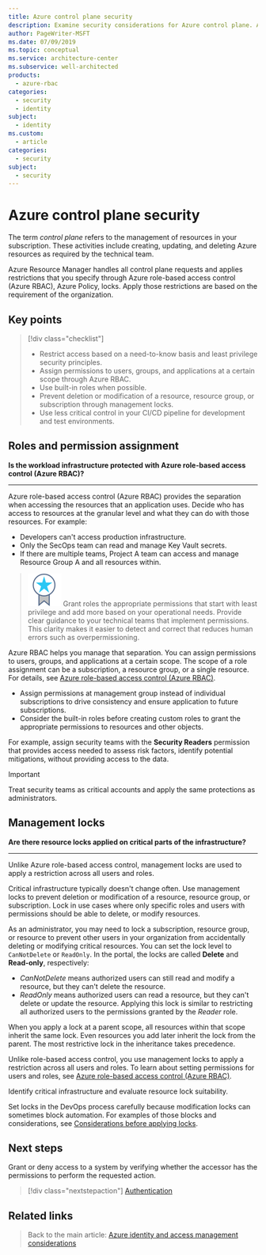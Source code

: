 ```yaml
---
title: Azure control plane security
description: Examine security considerations for Azure control plane. A control plane refers to the management of resources in your subscription.
author: PageWriter-MSFT
ms.date: 07/09/2019
ms.topic: conceptual
ms.service: architecture-center
ms.subservice: well-architected
products:
  - azure-rbac
categories:
  - security
  - identity
subject:
  - identity
ms.custom:
  - article
categories:
  - security
subject: 
  - security
---
```


# Azure control plane security

The term _control plane_ refers to the management of resources in your subscription. These activities include creating, updating, and deleting Azure resources as required by the technical team.  

Azure Resource Manager handles all control plane requests and applies restrictions that you specify through Azure role-based access control (Azure RBAC), Azure Policy, locks. Apply those restrictions are based on the requirement of the organization.

## Key points
> [!div class="checklist"]
> - Restrict access based on a need-to-know basis and least privilege security principles.
> - Assign permissions to users, groups, and applications at a certain scope through Azure RBAC. 
> - Use built-in roles when possible.
> - Prevent deletion or modification of a resource, resource group, or subscription through management locks.
> - Use less critical control in your CI/CD pipeline for development and test environments.

## Roles and permission assignment 

**Is the workload infrastructure protected with Azure role-based access control (Azure RBAC)?**
***

Azure role-based access control (Azure RBAC) provides the separation when accessing the resources that an application uses. Decide who has access to resources at the granular level and what they can do with those resources. For example:

- Developers can't access production infrastructure.
- Only the SecOps team can read and manage Key Vault secrets.
- If there are multiple teams, Project A team can access and manage Resource Group A and all resources within.

>![Task](../../_images/i-best-practices.svg) Grant roles the appropriate permissions that start with least privilege and add more based on your operational needs. Provide clear guidance to your technical teams that implement permissions. This clarity makes it easier to detect and correct that reduces human errors such as overpermissioning.

Azure RBAC helps you manage that separation. You can assign permissions to users, groups, and applications at a certain scope. The scope of a role assignment can be a subscription, a resource group, or a single resource. For details, see [Azure role-based access control (Azure RBAC)](/azure/role-based-access-control/overview).

-  Assign permissions at management group instead of individual subscriptions to drive consistency and ensure application to future subscriptions.
- Consider the built-in roles before creating custom roles to grant the appropriate permissions to resources and other objects. 

For example, assign security teams with the **Security Readers** permission that provides access needed to assess risk factors, identify potential mitigations, without providing access to the data.

> [!IMPORTANT] 
> Treat security teams as critical accounts and apply the same protections as administrators.

## Management locks

**Are there resource locks applied on critical parts of the infrastructure?**
***

Unlike Azure role-based access control, management locks are used to apply a restriction across all users and roles.

Critical infrastructure typically doesn't change often. Use management locks to prevent deletion or modification of a resource, resource group, or subscription. Lock in use cases where only specific roles and users with permissions should be able to delete, or modify resources. 

As an administrator, you may need to lock a subscription, resource group, or resource to prevent other users in your organization from accidentally deleting or modifying critical resources. You can set the lock level to `CanNotDelete` or `ReadOnly`. In the portal, the locks are called **Delete** and **Read-only**, respectively:

  - *CanNotDelete* means authorized users can still read and modify a resource, but they can't delete the resource.
  - *ReadOnly* means authorized users can read a resource, but they can't delete or update the resource. Applying this lock is similar to restricting all authorized users to the permissions granted by the *Reader* role.

When you apply a lock at a parent scope, all resources within that scope inherit the same lock. Even resources you add later inherit the lock from the parent. The most restrictive lock in the inheritance takes precedence.

Unlike role-based access control, you use management locks to apply a restriction across all users and roles. To learn about setting permissions for users and roles, see [Azure role-based access control (Azure RBAC)](/azure/role-based-access-control/overview).

Identify critical infrastructure and evaluate resource lock suitability. 

Set locks in the DevOps process carefully because modification locks can sometimes block automation. For examples of those blocks and considerations, see [Considerations before applying locks](/azure/azure-resource-manager/management/lock-resources#considerations-before-applying-locks).


## Next steps
Grant or deny access to a system by verifying whether the accessor has the permissions to perform the requested action. 

> [!div class="nextstepaction"]
> [Authentication](design-identity-authentication.md)


## Related links

> Back to the main article: [Azure identity and access management considerations](design-identity.md)
